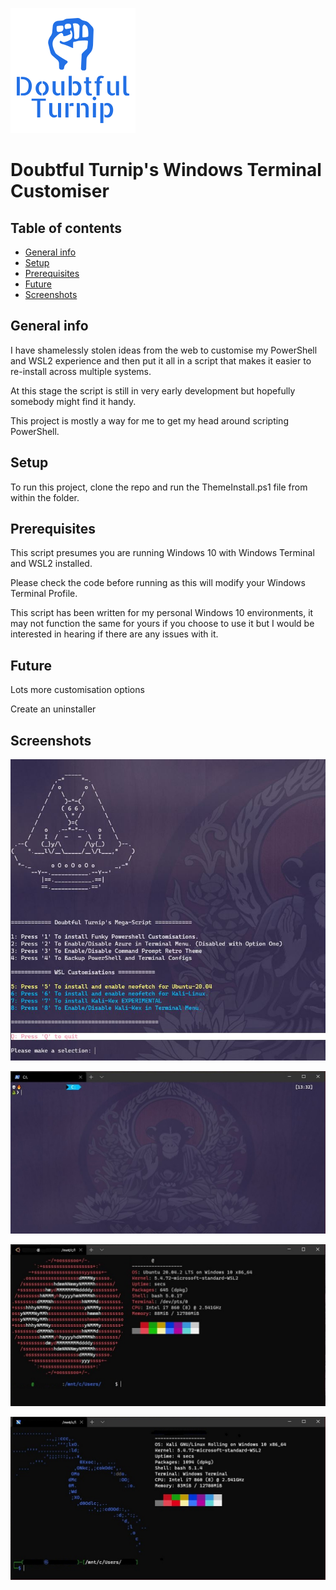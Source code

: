 ![Logo](/Screenshots/DTLogo.png?raw=true)


# Doubtful Turnip's Windows Terminal Customiser

## Table of contents
* [General info](#general-info)
* [Setup](#setup)
* [Prerequisites](#Prerequisites)
* [Future](#Future )
* [Screenshots](#Screenshots )

## General info
I have shamelessly stolen ideas from the web to customise my PowerShell and WSL2 experience and then put it all in a script that makes it easier to re-install across multiple systems.


At this stage the script is still in very early development but hopefully somebody might find it handy.


This project is mostly a way for me to get my head around scripting PowerShell.


## Setup
To run this project, clone the repo and run the ThemeInstall.ps1 file from within the folder.


## Prerequisites
This script presumes you are running Windows 10 with Windows Terminal and WSL2 installed.   

Please check the code before running as this will modify your Windows Terminal Profile.


This script has been written for my personal Windows 10 environments, it may not function the same for yours if you choose to use it but I would be interested in hearing if there are any issues with it.


## Future
Lots more customisation options

Create an uninstaller


## Screenshots
![Installer](/Screenshots/installer.JPG?raw=true)

![PowerShell Terminal](/Screenshots/Powershell.JPG?raw=true)

![Ubuntu](/Screenshots/Ubuntu.JPG?raw=true)

![Kali WSL2](/Screenshots/Kali.JPG?raw=true)